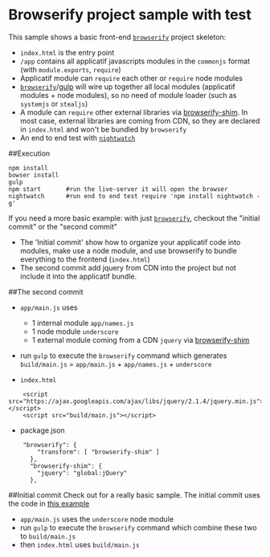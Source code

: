 # Browserify project sample with test

This sample shows a basic front-end [`browserify`](http://browserify.org/) project skeleton:

- `index.html` is the entry point
- `/app` contains all applicatif javascripts modules in the `commonjs` format (with `module.exports`, `require`)
- Applicatif module can `require` each other or `require` node modules
- [`browserify`](http://browserify.org/)/[gulp](http://gulpjs.com/) will wire up together all local modules (applicatif modules + node modules), so no need of module loader (such as `systemjs` or `stealjs`)
- A module can `require` other external libraries via [browserify-shim](https://github.com/thlorenz/browserify-shim). In most case, external libraries are coming from CDN, so they are declared in `index.html` and won't be bundled by 
`browserify`
- An end to end test with [`nightwatch`](http://nightwatchjs.org/)

##Execution

    npm install
    bowser install
    gulp
    npm start       #run the live-server it will open the browser
    nightwatch      #run end to end test require 'npm install nightwatch -g'

If you need a more basic example: with just [`browserify`](http://browserify.org/), checkout the "initial commit" or the "second commit"
- The 'Initial commit' show how to organize your applicatif code into modules, make use a node module, and use browserify to bundle everything to the frontend (`index.html`)
- The second commit add jquery from CDN into the project but not include it into the applicatif bundle.

##The second commit

* `app/main.js` uses 
  * 1 internal module `app/names.js`
  * 1 node module `underscore`
  * 1 external module coming from a CDN `jquery` via [browserify-shim](https://github.com/thlorenz/browserify-shim)
  
* run `gulp` to execute the `browserify` command which generates
    `build/main.js` = `app/main.js` + `app/names.js` + `underscore`

* `index.html`
```
    <script src="https://ajax.googleapis.com/ajax/libs/jquery/2.1.4/jquery.min.js"></script>
    <script src="build/main.js"></script>
```
* package.json
```
    "browserify": {
        "transform": [ "browserify-shim" ]
      },
      "browserify-shim": {
        "jquery": "global:jQuery"
      },
```

##Initial commit
Check out for a really basic sample. The initial commit uses the code in [this example](http://www.sitepoint.com/getting-started-browserify/)
* `app/main.js` uses the `underscore` node module
* run `gulp` to execute the `browserify` command which combine these two to `build/main.js`
* then `index.html`  uses `build/main.js`